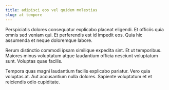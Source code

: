 ```yaml
---
title: adipisci eos vel quidem molestias
slug: at tempore
---
```


Perspiciatis dolores consequatur explicabo placeat eligendi. Et officiis quia omnis sed veniam qui. Et perferendis est id impedit eos. Quia hic assumenda et neque doloremque labore.

Rerum distinctio commodi ipsam similique expedita sint. Et ut temporibus. Maiores minus voluptatum atque laudantium officia nesciunt voluptatum sunt. Voluptas quae facilis.

Tempora quas magni laudantium facilis explicabo pariatur. Vero quia voluptas at. Aut accusantium nulla dolores. Sapiente voluptatum et et reiciendis odio cupiditate.
